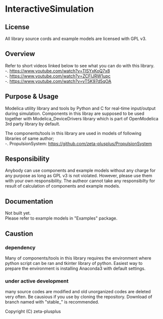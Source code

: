 # InteractiveSimulation

## License
All library source cords and example models are licensed with GPL v3.

## Overview
Refer to short videos linked below to see what you can do with this library.  
	-. https://www.youtube.com/watch?v=TlSYxKoQ7x8  
	-. https://www.youtube.com/watch?v=ZCFIJRW1upc  
	-. https://www.youtube.com/watch?v=vT5K97d5qOA  

## Purpose & Usage
Modelica utility library and tools by Python and C for real-time input/output during simulation.
Components in this libray are supposed to be used together with Modelica_DeviceDrivers library which is part of OpenModelica 3rd party library by default.  

The components/tools in this library are used in models of following libraries of same author;  
-. PropulsionSystem: https://github.com/zeta-plusplus/PropulsionSystem  


## Responsibility
Anybody can use components and example models without any charge for any purpose as long as GPL v3 is not violated. However, please use them with your own responsibility. The autheor cannot take any responsibilty for result of calculation of components and example models.

## Documentation
Not built yet.   
Please refer to example models in "Examples" package.

## Caustion 
### dependency
Many of components/tools in this library requires the environment where python script can be ran and tkinter library of python. Easiest way to prepare the environment is installing Anaconda3 with default settings.

### under active development
many source codes are modified and old unorganized codes are deleted very often. Be causious if you use by cloning the repository. Download of branch named with "stable_" is recommended.

Copyright (C) zeta-plusplus
